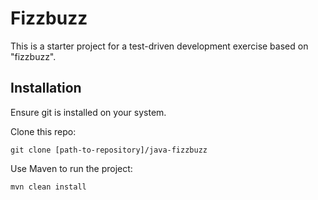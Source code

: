 # Fizzbuzz

This is a starter project for a test-driven development exercise based on "fizzbuzz".

## Installation

Ensure git is installed on your system.

Clone this repo:

```shell
git clone [path-to-repository]/java-fizzbuzz
```

Use Maven to run the project:

```shell
mvn clean install
```
